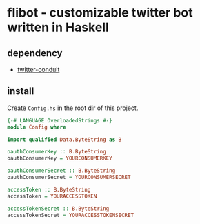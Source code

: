 # flibot - customizable twitter bot written in Haskell
## dependency
- [twitter-conduit](https://github.com/himura/twitter-conduit)

## install
Create ```Config.hs``` in the root dir of this project.

```Config.hs
{-# LANGUAGE OverloadedStrings #-}
module Config where

import qualified Data.ByteString as B

oauthConsumerKey :: B.ByteString
oauthConsumerKey = YOURCONSUMERKEY

oauthConsumerSecret :: B.ByteString
oauthConsumerSecret = YOURCONSUMERSECRET

accessToken :: B.ByteString
accessToken = YOURACCESSTOKEN

accessTokenSecret :: B.ByteString
accessTokenSecret = YOURACCESSTOKENSECRET
```

